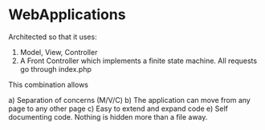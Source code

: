 # WebApplications

Architected so that it uses:

1) Model, View, Controller
2) A Front Controller which implements a finite state machine.
	All requests go through index.php

This combination allows

a) Separation of concerns (M/V/C)
b) The application can move from any page to any other page
c) Easy to extend and expand code
e) Self documenting code. Nothing is hidden more than a file away.

